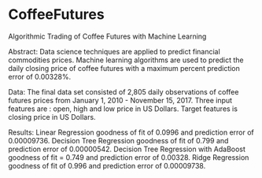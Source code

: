 # CoffeeFutures
Algorithmic Trading of Coffee Futures with Machine Learning

Abstract: Data science techniques are applied to predict financial commodities prices. Machine learning algorithms are used to predict the daily closing price of coffee futures with a maximum percent prediction error of 0.00328%.

Data: The final data set consisted of 2,805 daily observations of coffee futures prices from January 1, 2010 - November 15, 2017. Three input features are : open, high and low price in US Dollars. Target features is closing price in US Dollars.

Results: Linear Regression goodness of fit of 0.0996 and prediction error of 0.00009736. Decision Tree Regression goodness of fit of 0.799 and prediction error of 0.00000542. Decision Tree Regression with AdaBoost goodness of fit = 0.749 and prediction error of 0.00328. Ridge Regression goodness of fit of 0.996 and prediction error of 0.00009738.
